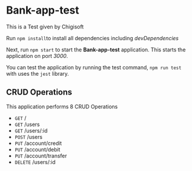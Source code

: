 # Bank-app-test

This is a Test given by Chigisoft

Run `npm install`to install all dependencies including _devDependencies_

Next, run `npm start` to start the **Bank-app-test** application. This starts the application on port _3000_.

You can test the application by running the test command, `npm run test` with uses the `jest` library.

## CRUD Operations

This application performs 8 CRUD Operations

- `GET` /
- `GET` /users
- `GET` /users/:id
- `POST` /users
- `PUT` /account/credit
- `PUT` /account/debit
- `PUT` /account/transfer
- `DELETE` /users/:id
